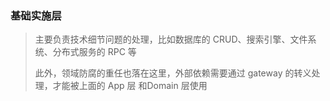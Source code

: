 ### 基础实施层
> 主要负责技术细节问题的处理，比如数据库的 CRUD、搜索引擎、文件系统、分布式服务的 RPC 等
> 
> 此外，领域防腐的重任也落在这里，外部依赖需要通过 gateway 的转义处理，才能被上面的 App 层 和Domain 层使用